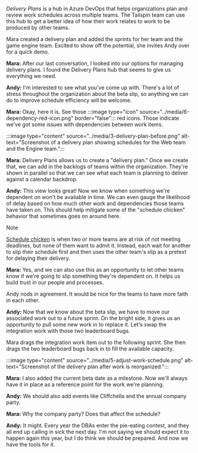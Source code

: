 _Delivery Plans_ is a hub in Azure DevOps that helps organizations plan and review work schedules across multiple teams. The Tailspin team can use this hub to get a better idea of how their work relates to work to be produced by other teams.

Mara created a delivery plan and added the sprints for her team and the game engine team. Excited to show off the potential, she invites Andy over for a quick demo.

**Mara:** After our last conversation, I looked into our options for managing delivery plans. I found the Delivery Plans hub that seems to give us everything we need.

**Andy:** I'm interested to see what you've come up with. There's a lot of stress throughout the organization about the beta slip, so anything we can do to improve schedule efficiency will be welcome.

**Mara:** Okay, here it is. See those :::image type="icon" source="../media/6-dependency-red-icon.png" border="false"::: red icons. Those indicate we've got some issues with dependencies between work items.

:::image type="content" source="../media/3-delivery-plan-before.png" alt-text="Screenshot of a delivery plan showing schedules for the Web team and the Engine team.":::

**Mara:** Delivery Plans allows us to create a "delivery plan." Once we create that, we can add in the backlogs of teams within the organization. They're shown in parallel so that we can see what each team is planning to deliver against a calendar backdrop.

**Andy:** This view looks great! Now we know when something we're dependent on won't be available in time. We can even gauge the likelihood of delay based on how much other work and dependencies those teams have taken on. This should help mitigate some of the "schedule chicken" behavior that sometimes goes on around here.

> [!NOTE]
> [Schedule chicken](https://wikipedia.org/wiki/Schedule_chicken?azure-portal=true) is when two or more teams are at risk of not meeting deadlines, but none of them want to admit it. Instead, each wait for another to slip their schedule first and then uses the other team's slip as a pretext for delaying their delivery.

**Mara:** Yes, and we can also use this as an opportunity to let other teams know if we're going to slip something they're dependent on. It helps us build trust in our people and processes.

Andy nods in agreement. It would be nice for the teams to have more faith in each other.

**Andy:** Now that we know about the beta slip, we have to move our associated work out to a future sprint. On the bright side, it gives us an opportunity to pull some new work in to replace it. Let's swap the integration work with those two leaderboard bugs.

Mara drags the integration work item out to the following sprint. She then drags the two leaderboard bugs back in to fill the available capacity.
 
:::image type="content" source="../media/5-adjust-work-schedule.png" alt-text="Screenshot of the delivery plan after work is reorganized.":::

**Mara:** I also added the current beta date as a milestone. Now we'll always have it in place as a reference point for the work we're planning.

**Andy:** We should also add events like Cliffchella and the annual company party.

**Mara:** Why the company party? Does that affect the schedule?

**Andy:** It might. Every year the DBAs enter the pie-eating contest, and they all end up calling in sick the next day. I'm not saying we should expect it to happen again this year, but I do think we should be prepared. And now we have the tools for it.
